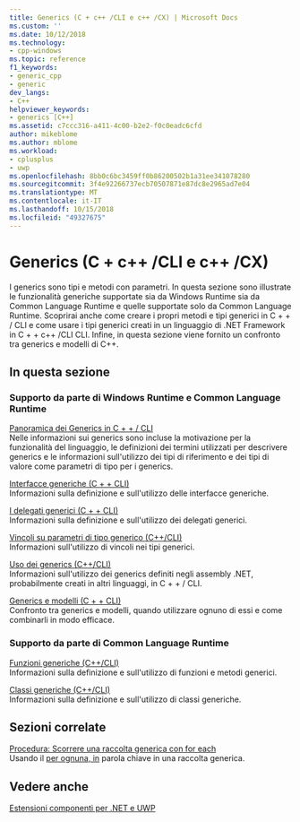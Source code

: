 ```yaml
---
title: Generics (C + c++ /CLI e c++ /CX) | Microsoft Docs
ms.custom: ''
ms.date: 10/12/2018
ms.technology:
- cpp-windows
ms.topic: reference
f1_keywords:
- generic_cpp
- generic
dev_langs:
- C++
helpviewer_keywords:
- generics [C++]
ms.assetid: c7ccc316-a411-4c00-b2e2-f0c0eadc6cfd
author: mikeblome
ms.author: mblome
ms.workload:
- cplusplus
- uwp
ms.openlocfilehash: 8bb0c6bc3459ff0b86200502b1a31ee341078280
ms.sourcegitcommit: 3f4e92266737ecb70507871e87dc8e2965ad7e04
ms.translationtype: MT
ms.contentlocale: it-IT
ms.lasthandoff: 10/15/2018
ms.locfileid: "49327675"
---
```

# <a name="generics--ccli-and-ccx"></a>Generics (C + c++ /CLI e c++ /CX)

I generics sono tipi e metodi con parametri. In questa sezione sono illustrate le funzionalità generiche supportate sia da Windows Runtime sia da Common Language Runtime e quelle supportate solo da Common Language Runtime. Scoprirai anche come creare i propri metodi e tipi generici in C + + / CLI e come usare i tipi generici creati in un linguaggio di .NET Framework in C + + c++ /CLI CLI. Infine, in questa sezione viene fornito un confronto tra generics e modelli di C++.

## <a name="in-this-section"></a>In questa sezione

### <a name="supported-by-the-windows-runtime-and-the-common-language-runtime"></a>Supporto da parte di Windows Runtime e Common Language Runtime

[Panoramica dei Generics in C + + / CLI](../windows/overview-of-generics-in-visual-cpp.md)<br/>
Nelle informazioni sui generics sono incluse la motivazione per la funzionalità del linguaggio, le definizioni dei termini utilizzati per descrivere generics e le informazioni sull'utilizzo dei tipi di riferimento e dei tipi di valore come parametri di tipo per i generics.

[Interfacce generiche (C + + CLI)](../windows/generic-interfaces-visual-cpp.md)<br/>
Informazioni sulla definizione e sull'utilizzo delle interfacce generiche.

[I delegati generici (C + + CLI)](../windows/generic-delegates-visual-cpp.md)<br/>
Informazioni sulla definizione e sull'utilizzo dei delegati generici.

[Vincoli su parametri di tipo generico (C++/CLI)](../windows/constraints-on-generic-type-parameters-cpp-cli.md)<br/>
Informazioni sull'utilizzo di vincoli nei tipi generici.

[Uso dei generics (C++/CLI)](../windows/consuming-generics-cpp-cli.md)<br/>
Informazioni sull'utilizzo dei generics definiti negli assembly .NET, probabilmente creati in altri linguaggi, in C + + / CLI.

[Generics e modelli (C + + CLI)](../windows/generics-and-templates-visual-cpp.md)<br/>
Confronto tra generics e modelli, quando utilizzare ognuno di essi e come combinarli in modo efficace.

### <a name="supported-by-the-common-language-runtime"></a>Supporto da parte di Common Language Runtime

[Funzioni generiche (C++/CLI)](../windows/generic-functions-cpp-cli.md)<br/>
Informazioni sulla definizione e sull'utilizzo di funzioni e metodi generici.

[Classi generiche (C++/CLI)](../windows/generic-classes-cpp-cli.md)<br/>
Informazioni sulla definizione e sull'utilizzo di classi generiche.

## <a name="related-sections"></a>Sezioni correlate

[Procedura: Scorrere una raccolta generica con for each](../dotnet/how-to-iterate-over-a-generic-collection-with-for-each.md)<br/>
Usando il [per ognuna, in](../dotnet/for-each-in.md) parola chiave in una raccolta generica.

## <a name="see-also"></a>Vedere anche

[Estensioni componenti per .NET e UWP](../windows/component-extensions-for-runtime-platforms.md)